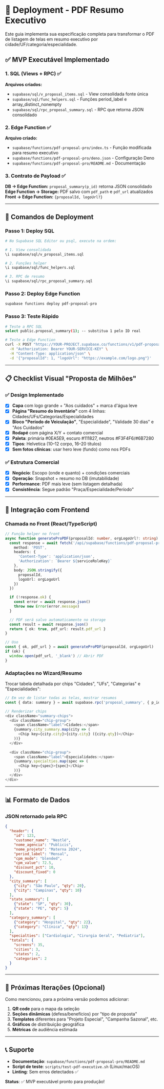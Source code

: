 # 🚀 Deployment - PDF Resumo Executivo

Este guia implementa sua especificação completa para transformar o PDF de listagem de telas em resumo executivo por cidade/UF/categoria/especialidade.

## ✅ MVP Executável Implementado

### 1. SQL (Views + RPC) ✅

**Arquivos criados:**
- `supabase/sql/v_proposal_items.sql` - View consolidada fonte única
- `supabase/sql/func_helpers.sql` - Funções period_label e array_distinct_nonempty  
- `supabase/sql/rpc_proposal_summary.sql` - RPC que retorna JSON consolidado

### 2. Edge Function ✅

**Arquivo criado:**
- `supabase/functions/pdf-proposal-pro/index.ts` - Função modificada para resumo executivo
- `supabase/functions/pdf-proposal-pro/deno.json` - Configuração Deno
- `supabase/functions/pdf-proposal-pro/README.md` - Documentação

### 3. Contrato de Payload ✅

**DB → Edge Function:** `proposal_summary(p_id)` retorna JSON consolidado
**Edge Function → Storage:** PDF salvo com `pdf_path` e `pdf_url` atualizados
**Front → Edge Function:** `{proposalId, logoUrl?}`

---

## 🎯 Comandos de Deployment

### Passo 1: Deploy SQL
```bash
# No Supabase SQL Editor ou psql, execute na ordem:

# 1. View consolidada
\i supabase/sql/v_proposal_items.sql

# 2. Funções helper
\i supabase/sql/func_helpers.sql

# 3. RPC de resumo
\i supabase/sql/rpc_proposal_summary.sql
```

### Passo 2: Deploy Edge Function
```bash
supabase functions deploy pdf-proposal-pro
```

### Passo 3: Teste Rápido
```bash
# Teste a RPC SQL
select public.proposal_summary(1); -- substitua 1 pelo ID real

# Teste a Edge Function
curl -X POST "https://YOUR-PROJECT.supabase.co/functions/v1/pdf-proposal-pro" \
  -H "Authorization: Bearer YOUR-SERVICE-KEY" \
  -H "Content-Type: application/json" \
  -d '{"proposalId": 1, "logoUrl": "https://example.com/logo.png"}'
```

---

## 📋 Checklist Visual "Proposta de Milhões"

### ✅ Design Implementado
- [x] **Capa** com logo grande + "Aos cuidados" + marca d'água leve
- [x] **Página "Resumo do Inventário"** com 4 linhas: Cidades/UFs/Categorias/Especialidades  
- [x] **Bloco "Período de Veiculação"**, "Especialidade", "Validade 30 dias" e "Aos Cuidados"
- [x] **Rodapé** com página X/Y + contato comercial
- [x] **Paleta**: primária #0EA5E9, escuro #111827, neutros #F3F4F6/#6B7280
- [x] **Tipos**: Helvetica (10–12 corpo, 16–20 títulos)
- [x] **Sem fotos clínicas**: usar hero leve (fundo) como nos PDFs

### ✅ Estrutura Comercial
- [x] **Negócio**: Escopo (onde e quanto) + condições comerciais
- [x] **Operação**: Snapshot + resumo no DB (imutabilidade)
- [x] **Performance**: PDF mais leve (sem listagem detalhada)
- [x] **Consistência**: Segue padrão "Praça/Especialidade/Período"

---

## 🔧 Integração com Frontend

### Chamada no Front (React/TypeScript)
```typescript
// Função helper no front
async function generateProPDF(proposalId: number, orgLogoUrl?: string) {
  const response = await fetch('/api/supabase/functions/pdf-proposal-pro', {
    method: 'POST',
    headers: {
      'Content-Type': 'application/json',
      'Authorization': `Bearer ${serviceRoleKey}`
    },
    body: JSON.stringify({
      proposalId,
      logoUrl: orgLogoUrl
    })
  })

  if (!response.ok) {
    const error = await response.json()
    throw new Error(error.message)
  }

  // PDF será salvo automaticamente no storage
  const result = await response.json()
  return { ok: true, pdf_url: result.pdf_url }
}

// Uso
const { ok, pdf_url } = await generateProPDF(proposalId, orgLogoUrl)
if (ok) {
  window.open(pdf_url, '_blank') // Abrir PDF
}
```

### Adaptações no Wizard/Resumo
Trocar tabela detalhada por chips "Cidades", "UFs", "Categorias" e "Especialidades":

```typescript
// Em vez de listar todas as telas, mostrar resumos
const { data: summary } = await supabase.rpc('proposal_summary', { p_id: proposalId })

// Renderizar chips
<div className="summary-chips">
  <div className="chip-group">
    <span className="label">Cidades:</span>
    {summary.city_summary.map(city => (
      <Chip key={city.city}>{city.city} ({city.qty})</Chip>
    ))}
  </div>
  
  <div className="chip-group">
    <span className="label">Especialidades:</span>
    {summary.specialties.map(spec => (
      <Chip key={spec}>{spec}</Chip>
    ))}
  </div>
</div>
```

---

## 📊 Formato de Dados

### JSON retornado pela RPC
```json
{
  "header": {
    "id": 123,
    "customer_name": "Nestlé",
    "nome_agencia": "Publicis",
    "nome_projeto": "Materna 2024",
    "period_label": "Mensal",
    "cpm_mode": "blended",
    "cpm_value": 72.5,
    "discount_pct": 10,
    "discount_fixed": 0
  },
  "city_summary": [
    {"city": "São Paulo", "qty": 20},
    {"city": "Campinas", "qty": 10}
  ],
  "state_summary": [
    {"state": "SP", "qty": 30},
    {"state": "PE", "qty": 5}
  ],
  "category_summary": [
    {"category": "Hospital", "qty": 22},
    {"category": "Clínica", "qty": 13}
  ],
  "specialties": ["Cardiologia", "Cirurgia Geral", "Pediatria"],
  "totals": {
    "screens": 35,
    "cities": 3, 
    "states": 2,
    "categories": 2
  }
}
```

---

## 🚀 Próximas Iterações (Opcional)

Como mencionou, para a próxima versão podemos adicionar:

1. **QR code** para o mapa da seleção
2. **Seções dinâmicas** (defesa/benefícios) por "tipo de proposta"
3. **Templates** diferentes para "Projeto Especial", "Campanha Sazonal", etc.
4. **Gráficos** de distribuição geográfica
5. **Métricas** de audiência estimada

---

## 📞 Suporte

- **Documentação**: `supabase/functions/pdf-proposal-pro/README.md`
- **Script de teste**: `scripts/test-pdf-executive.sh` (Linux/macOS)
- **Linting**: Sem erros detectados ✅

**Status**: ✅ MVP executável pronto para produção!
